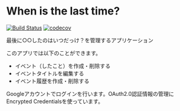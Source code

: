 # When is the last time?

[![Build Status](https://travis-ci.org/tkms0106/last-time-webapp.svg?branch=master)](https://travis-ci.org/tkms0106/last-time-webapp)
[![codecov](https://codecov.io/gh/tkms0106/last-time-webapp/branch/master/graph/badge.svg)](https://codecov.io/gh/tkms0106/last-time-webapp)

最後に○○したのはいつだっけ？を管理するアプリケーション

このアプリでは以下のことができます。

* イベント（したこと）を作成・削除する
* イベントタイトルを編集する
* イベント履歴を作成・削除する

Googleアカウントでログインを行います。OAuth2.0認証情報の管理にEncrypted Credentialsを使っています。
